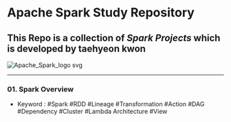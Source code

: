# Apache Spark Study Repository
## This Repo is a collection of *Spark Projects* which is developed by taehyeon kwon
![Apache_Spark_logo svg](https://user-images.githubusercontent.com/61690289/150496137-7857f572-3b37-4128-a53a-3d7b840227bf.png)

---

### 01. Spark Overview
- Keyword : #Spark #RDD #Lineage #Transformation #Action #DAG #Dependency #Cluster #Lambda Architecture #View
